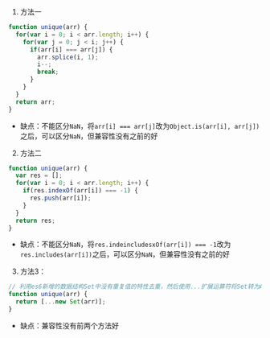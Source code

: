 1. 方法一
```js
function unique(arr) {
  for(var i = 0; i < arr.length; i++) {
    for(var j = 0; j < i; j++) {
      if(arr[i] === arr[j]) {
        arr.splice(i, 1);
        i--;
        break;
      }
    }
  }
  return arr;
}
```
- 缺点：不能区分`NaN`，将`arr[i] === arr[j]`改为`Object.is(arr[i], arr[j])`之后，可以区分`NaN`，但兼容性没有之前的好
2. 方法二
```js
function unique(arr) {
  var res = [];
  for(var i = 0; i < arr.length; i++) {
    if(res.indexOf(arr[i]) === -1) {
      res.push(arr[i]);
    }
  }
  return res;
}
```
- 缺点：不能区分`NaN`，将`res.indeincludesxOf(arr[i]) === -1`改为`res.includes(arr[i])`之后，可以区分`NaN`，但兼容性没有之前的好
3. 方法3：
```js
// 利用es6新增的数据结构Set中没有重复值的特性去重，然后使用...扩展运算符将Set转为Array
function unique(arr) {
  return [...new Set(arr)];
}
```
- 缺点：兼容性没有前两个方法好